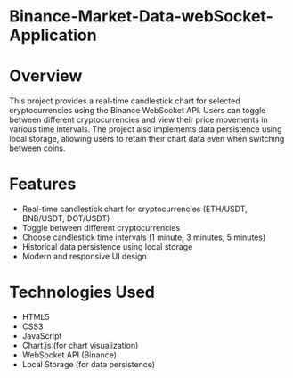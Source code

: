 # Binance-Market-Data-webSocket-Application


# Overview
This project provides a real-time candlestick chart for selected cryptocurrencies using the Binance WebSocket API. Users can toggle between different cryptocurrencies and view their price movements in various time intervals. The project also implements data persistence using local storage, allowing users to retain their chart data even when switching between coins.

# Features
- Real-time candlestick chart for cryptocurrencies (ETH/USDT, BNB/USDT, DOT/USDT)
- Toggle between different cryptocurrencies
- Choose candlestick time intervals (1 minute, 3 minutes, 5 minutes)
- Historical data persistence using local storage
- Modern and responsive UI design

# Technologies Used
- HTML5
- CSS3
- JavaScript
- Chart.js (for chart visualization)
- WebSocket API (Binance)
- Local Storage (for data persistence)

